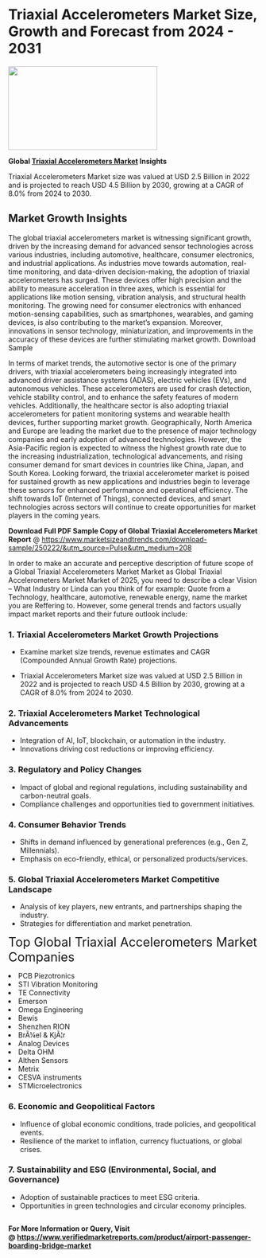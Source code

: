<H1>Triaxial Accelerometers Market Size, Growth and Forecast from 2024 - 2031</H1><img class="aligncenter size-medium wp-image-584254" src="https://thirdeyenews.in/wp-content/uploads/2024/09/Global-Market-Research-300x168.jpeg" alt="" width="300" height="168" /><p><strong>Global&nbsp;<a href="https://www.marketsizeandtrends.com/download-sample/250222/&amp;utm_source=Pulse&amp;utm_medium=208">Triaxial Accelerometers Market</a> Insights</strong></p><p>Triaxial Accelerometers Market size was valued at USD 2.5 Billion in 2022 and is projected to reach USD 4.5 Billion by 2030, growing at a CAGR of 8.0% from 2024 to 2030.</p><p><h2>Market Growth Insights</h2> <p>The global triaxial accelerometers market is witnessing significant growth, driven by the increasing demand for advanced sensor technologies across various industries, including automotive, healthcare, consumer electronics, and industrial applications. As industries move towards automation, real-time monitoring, and data-driven decision-making, the adoption of triaxial accelerometers has surged. These devices offer high precision and the ability to measure acceleration in three axes, which is essential for applications like motion sensing, vibration analysis, and structural health monitoring. The growing need for consumer electronics with enhanced motion-sensing capabilities, such as smartphones, wearables, and gaming devices, is also contributing to the market’s expansion. Moreover, innovations in sensor technology, miniaturization, and improvements in the accuracy of these devices are further stimulating market growth. Download Sample </p> <p>In terms of market trends, the automotive sector is one of the primary drivers, with triaxial accelerometers being increasingly integrated into advanced driver assistance systems (ADAS), electric vehicles (EVs), and autonomous vehicles. These accelerometers are used for crash detection, vehicle stability control, and to enhance the safety features of modern vehicles. Additionally, the healthcare sector is also adopting triaxial accelerometers for patient monitoring systems and wearable health devices, further supporting market growth. Geographically, North America and Europe are leading the market due to the presence of major technology companies and early adoption of advanced technologies. However, the Asia-Pacific region is expected to witness the highest growth rate due to the increasing industrialization, technological advancements, and rising consumer demand for smart devices in countries like China, Japan, and South Korea. Looking forward, the triaxial accelerometer market is poised for sustained growth as new applications and industries begin to leverage these sensors for enhanced performance and operational efficiency. The shift towards IoT (Internet of Things), connected devices, and smart technologies across sectors will continue to create opportunities for market players in the coming years. </p><p><span class=""><strong>Download Full PDF Sample Copy of Global Triaxial Accelerometers Market Report</strong> @ <a href="https://www.marketsizeandtrends.com/download-sample/250222/&amp;utm_source=Pulse&amp;utm_medium=208" target="_blank">https://www.marketsizeandtrends.com/download-sample/250222/&amp;utm_source=Pulse&amp;utm_medium=208</a></span></p><p>In order to make an accurate and perceptive description of future scope of a Global&nbsp;Triaxial Accelerometers Market Market as Global&nbsp;Triaxial Accelerometers Market Market of 2025, you need to describe a clear Vision &ndash; What Industry or Linda can you think of for example: Quote from a Technology, healthcare, automotive, renewable energy, name the market you are Reffering to. However, some general trends and factors usually impact market reports and their future outlook include:</p><h3>1.&nbsp;<strong>Triaxial Accelerometers Market Growth Projections</strong></h3><ul><li>Examine market size trends, revenue estimates and CAGR (Compounded Annual Growth Rate) projections.</li><li><p>Triaxial Accelerometers Market size was valued at USD 2.5 Billion in 2022 and is projected to reach USD 4.5 Billion by 2030, growing at a CAGR of 8.0% from 2024 to 2030.</p></li></ul><h3>2.&nbsp;<strong>Triaxial Accelerometers Market Technological Advancements</strong></h3><ul><li>Integration of AI, IoT, blockchain, or automation in the industry.</li><li>Innovations driving cost reductions or improving efficiency.</li></ul><h3>3.&nbsp;<strong>Regulatory and Policy Changes</strong></h3><ul><li>Impact of global and regional regulations, including sustainability and carbon-neutral goals.</li><li>Compliance challenges and opportunities tied to government initiatives.</li></ul><h3>4.&nbsp;<strong>Consumer Behavior Trends</strong></h3><ul><li>Shifts in demand influenced by generational preferences (e.g., Gen Z, Millennials).</li><li>Emphasis on eco-friendly, ethical, or personalized products/services.</li></ul><h3>5.&nbsp;<strong>Global Triaxial Accelerometers Market Competitive Landscape</strong></h3><ul><li>Analysis of key players, new entrants, and partnerships shaping the industry.</li><li>Strategies for differentiation and market penetration.</li></ul><p data-pm-slice="1 1 []"><span style="color: inherit; font-family: inherit; font-size: 25px;">Top Global Triaxial Accelerometers Market Companies</span></p><div class="" data-test-id=""><p><li>PCB Piezotronics</li><li> STI Vibration Monitoring</li><li> TE Connectivity</li><li> Emerson</li><li> Omega Engineering</li><li> Bewis</li><li> Shenzhen RION</li><li> BrÃ¼el & KjÃ¦r</li><li> Analog Devices</li><li> Delta OHM</li><li> Althen Sensors</li><li> Metrix</li><li> CESVA instruments</li><li> STMicroelectronics</li></p></div><h3>6.&nbsp;<strong>Economic and Geopolitical Factors</strong></h3><ul><li>Influence of global economic conditions, trade policies, and geopolitical events.</li><li>Resilience of the market to inflation, currency fluctuations, or global crises.</li></ul><h3>7.&nbsp;<strong>Sustainability and ESG (Environmental, Social, and Governance)</strong></h3><ul><li>Adoption of sustainable practices to meet ESG criteria.</li><li>Opportunities in green technologies and circular economy principles.</li></ul><h2><strong style="font-size: 14px;">For More Information or Query, Visit @&nbsp;</strong><a style="background-color: #ffffff; font-size: 14px;" href="https://www.marketsizeandtrends.com/report/triaxial-accelerometers-market/" target="_blank">https://www.verifiedmarketreports.com/product/airport-passenger-boarding-bridge-market</a></h2>

